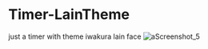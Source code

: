 # Timer-LainTheme
just a timer with theme iwakura lain face
![aScreenshot_5](https://github.com/SoothFann/Timer-LainTheme/assets/103525771/b9fa36f6-0a71-480c-9d74-ac71bdefda4c)
